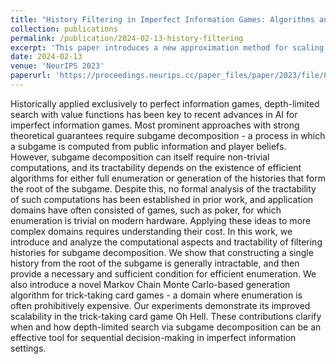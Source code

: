 ```yaml
---
title: "History Filtering in Imperfect Information Games: Algorithms and Complexity"
collection: publications
permalink: /publication/2024-02-13-history-filtering
excerpt: 'This paper introduces a new approximation method for scaling depth-limited search in imperfect information games.'
date: 2024-02-13
venue: 'NeurIPS 2023'
paperurl: 'https://proceedings.neurips.cc/paper_files/paper/2023/file/87ee1bbac4635e7c948f3eea83c1f262-Paper-Conference.pdf'
---
```


Historically applied exclusively to perfect information games, depth-limited search with value functions has been key to recent advances in AI for imperfect information games. Most prominent approaches with strong theoretical guarantees require subgame decomposition - a process in which a subgame is computed from public information and player beliefs. However, subgame decomposition can itself require non-trivial computations, and its tractability depends on the existence of efficient algorithms for either full enumeration or generation of the histories that form the root of the subgame. Despite this, no formal analysis of the tractability of such computations has been established in prior work, and application domains have often consisted of games, such as poker, for which enumeration is trivial on modern hardware. Applying these ideas to more complex domains requires understanding their cost. In this work, we introduce and analyze the computational aspects and tractability of filtering histories for subgame decomposition. We show that constructing a single history from the root of the subgame is generally intractable, and then provide a necessary and sufficient condition for efficient enumeration. We also introduce a novel Markov Chain Monte Carlo-based generation algorithm for trick-taking card games - a domain where enumeration is often prohibitively expensive. Our experiments demonstrate its improved scalability in the trick-taking card game Oh Hell. These contributions clarify when and how depth-limited search via subgame decomposition can be an effective tool for sequential decision-making in imperfect information settings.
